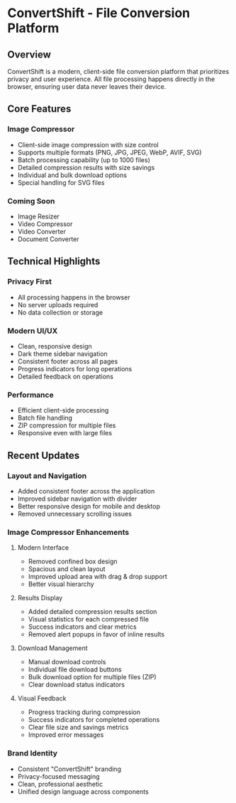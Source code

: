 # ConvertShift - File Conversion Platform

## Overview
ConvertShift is a modern, client-side file conversion platform that prioritizes privacy and user experience. All file processing happens directly in the browser, ensuring user data never leaves their device.

## Core Features

### Image Compressor
- Client-side image compression with size control
- Supports multiple formats (PNG, JPG, JPEG, WebP, AVIF, SVG)
- Batch processing capability (up to 1000 files)
- Detailed compression results with size savings
- Individual and bulk download options
- Special handling for SVG files

### Coming Soon
- Image Resizer
- Video Compressor
- Video Converter
- Document Converter

## Technical Highlights

### Privacy First
- All processing happens in the browser
- No server uploads required
- No data collection or storage

### Modern UI/UX
- Clean, responsive design
- Dark theme sidebar navigation
- Consistent footer across all pages
- Progress indicators for long operations
- Detailed feedback on operations

### Performance
- Efficient client-side processing
- Batch file handling
- ZIP compression for multiple files
- Responsive even with large files

## Recent Updates

### Layout and Navigation
- Added consistent footer across the application
- Improved sidebar navigation with divider
- Better responsive design for mobile and desktop
- Removed unnecessary scrolling issues

### Image Compressor Enhancements
1. Modern Interface
   - Removed confined box design
   - Spacious and clean layout
   - Improved upload area with drag & drop support
   - Better visual hierarchy

2. Results Display
   - Added detailed compression results section
   - Visual statistics for each compressed file
   - Success indicators and clear metrics
   - Removed alert popups in favor of inline results

3. Download Management
   - Manual download controls
   - Individual file download buttons
   - Bulk download option for multiple files (ZIP)
   - Clear download status indicators

4. Visual Feedback
   - Progress tracking during compression
   - Success indicators for completed operations
   - Clear file size and savings metrics
   - Improved error messages

### Brand Identity
- Consistent "ConvertShift" branding
- Privacy-focused messaging
- Clean, professional aesthetic
- Unified design language across components